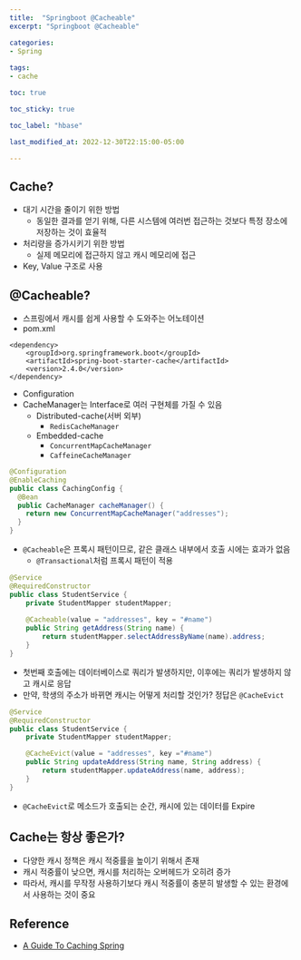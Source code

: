```yaml
---
title:  "Springboot @Cacheable"
excerpt: "Springboot @Cacheable"

categories:
- Spring
  
tags:
- cache

toc: true

toc_sticky: true

toc_label: "hbase"

last_modified_at: 2022-12-30T22:15:00-05:00

---
```


## Cache?

- 대기 시간을 줄이기 위한 방법
  - 동일한 결과를 얻기 위해, 다른 시스템에 여러번 접근하는 것보다 특정 장소에 저장하는 것이 효율적
- 처리량을 증가시키기 위한 방법
  - 실제 메모리에 접근하지 않고 캐시 메모리에 접근
- Key, Value 구조로 사용


## @Cacheable?

- 스프링에서 캐시를 쉽게 사용할 수 도와주는 어노테이션
- pom.xml

~~~pom
<dependency>
    <groupId>org.springframework.boot</groupId>
    <artifactId>spring-boot-starter-cache</artifactId>
    <version>2.4.0</version>
</dependency>
~~~

- Configuration
- CacheManager는 Interface로 여러 구현체를 가질 수 있음 
  - Distributed-cache(서버 외부)
    - `RedisCacheManager`
  - Embedded-cache
    - `ConcurrentMapCacheManager`
    - `CaffeineCacheManager`

~~~java
@Configuration
@EnableCaching
public class CachingConfig {
  @Bean
  public CacheManager cacheManager() {
    return new ConcurrentMapCacheManager("addresses");
  }
}
~~~

- `@Cacheable`은 프록시 패턴이므로, 같은 클래스 내부에서 호출 시에는 효과가 없음
  - `@Transactional`처럼 프록시 패턴이 적용

~~~java
@Service
@RequiredConstructor
public class StudentService {
    private StudentMapper studentMapper;
    
    @Cacheable(value = "addresses", key = "#name") 
    public String getAddress(String name) {
        return studentMapper.selectAddressByName(name).address;
    }
}
~~~

- 첫번째 호출에는 데이터베이스로 쿼리가 발생하지만, 이후에는 쿼리가 발생하지 않고 캐시로 응답
- 만약, 학생의 주소가 바뀌면 캐시는 어떻게 처리할 것인가? 정답은 `@CacheEvict`

~~~java
@Service
@RequiredConstructor
public class StudentService {
    private StudentMapper studentMapper;

    @CacheEvict(value = "addresses", key ="#name") 
    public String updateAddress(String name, String address) {
        return studentMapper.updateAddress(name, address);   
    }
}
~~~

- `@CacheEvict`로 메소드가 호출되는 순간, 캐시에 있는 데이터를 Expire


## Cache는 항상 좋은가?

- 다양한 캐시 정책은 캐시 적중률을 높이기 위해서 존재
- 캐시 적중률이 낮으면, 캐시를 처리하는 오버헤드가 오히려 증가
- 따라서, 캐시를 무작정 사용하기보다 캐시 적중률이 충분히 발생할 수 있는 환경에서 사용하는 것이 중요


## Reference
- [A Guide To Caching Spring](https://www.baeldung.com/spring-cache-tutorial)